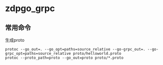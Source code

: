 # zdpgo_grpc

## 常用命令
生成proto
```shell
protoc --go_out=. --go_opt=paths=source_relative --go-grpc_out=. --go-grpc_opt=paths=source_relative proto/helloworld.proto
protoc --proto_path=proto --go_out=proto proto/*.proto
```
